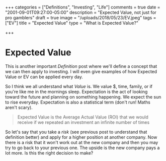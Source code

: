 +++
categories = ["Definitions", "Investing", "Life"]
comments = true
date = "2001-09-01T09:27:00-05:00"
description = "Expected Value, not just for pro gamblers"
draft = true
image = "/uploads/2018/05/23/EV.jpeg"
tags = ["EV"]
title = "Expected Value"
type = "What is Expected Value?"

+++
# Expected Value

This is another important _Definition_ post where we'll define a concept that we can then apply to investing. I will even give examples of how Expected Value or EV can be applied every day.

So I think we all understand what _Value_ is. We value $, time, family, or if you're like me in the mornings sleep. Expectation is the act of looking toward the future and planning on something happening. We expect the sun to rise everyday. Expectation is also a statistical term (don't run! Maths aren't scary).  

> Expected Value is the Average Actual Value (ROI) that we would receive if we repeated an investment an infinite number of times

So let's say that you take a _risk_ (see previous post to understand that definition better) and apply for a higher position at another company. Now there is a risk that it won't work out at the new company and then you may try to go back to your previous one. The upside is the new company pays a lot more. Is this the right decision to make?